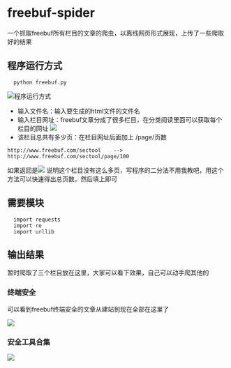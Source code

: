 # freebuf-spider

一个抓取freebuf所有栏目的文章的爬虫，以离线网页形式展现，上传了一些爬取好的结果

## 程序运行方式
```
  python freebuf.py
```
![程序运行方式](https://github.com/hongfeiyucode/freebuf-spider/blob/master/pic/how2run.png)

- 输入文件名：输入要生成的html文件的文件名
- 输入栏目网址：freebuf文章分成了很多栏目，在分类阅读里面可以获取每个栏目的网址
  ![](https://github.com/hongfeiyucode/freebuf-spider/blob/master/pic/article.png)
- 该栏目总共有多少页：在栏目网址后面加上   /page/页数

```
http://www.freebuf.com/sectool    -->
http://www.freebuf.com/sectool/page/100
```

  如果返回是![](https://github.com/hongfeiyucode/freebuf-spider/blob/master/pic/404.png)
  说明这个栏目没有这么多页，写程序的二分法不用我教吧，用这个方法可以快速得出总页数，然后填上即可

## 需要模块
```
  import requests
  import re
  import urllib
```  
## 输出结果

暂时爬取了三个栏目放在这里，大家可以看下效果，自己可以动手爬其他的

### 终端安全

可以看到freebuf终端安全的文章从建站到现在全部在这里了

![](https://github.com/hongfeiyucode/freebuf-spider/blob/master/pic/product.png)


### 安全工具合集
![](https://github.com/hongfeiyucode/freebuf-spider/blob/master/pic/product2.png)
